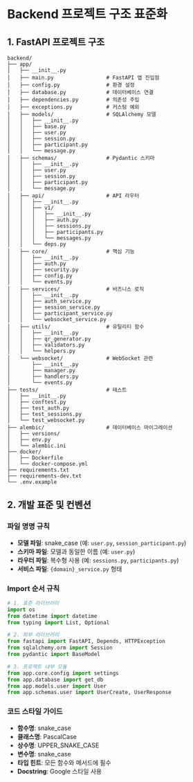 # Backend 프로젝트 구조 표준화

## 1. FastAPI 프로젝트 구조

```
backend/
├── app/
│   ├── __init__.py
│   ├── main.py                 # FastAPI 앱 진입점
│   ├── config.py               # 환경 설정
│   ├── database.py             # 데이터베이스 연결
│   ├── dependencies.py         # 의존성 주입
│   ├── exceptions.py           # 커스텀 예외
│   ├── models/                 # SQLAlchemy 모델
│   │   ├── __init__.py
│   │   ├── base.py
│   │   ├── user.py
│   │   ├── session.py
│   │   ├── participant.py
│   │   └── message.py
│   ├── schemas/                # Pydantic 스키마
│   │   ├── __init__.py
│   │   ├── user.py
│   │   ├── session.py
│   │   ├── participant.py
│   │   └── message.py
│   ├── api/                    # API 라우터
│   │   ├── __init__.py
│   │   ├── v1/
│   │   │   ├── __init__.py
│   │   │   ├── auth.py
│   │   │   ├── sessions.py
│   │   │   ├── participants.py
│   │   │   └── messages.py
│   │   └── deps.py
│   ├── core/                   # 핵심 기능
│   │   ├── __init__.py
│   │   ├── auth.py
│   │   ├── security.py
│   │   ├── config.py
│   │   └── events.py
│   ├── services/               # 비즈니스 로직
│   │   ├── __init__.py
│   │   ├── auth_service.py
│   │   ├── session_service.py
│   │   ├── participant_service.py
│   │   └── websocket_service.py
│   ├── utils/                  # 유틸리티 함수
│   │   ├── __init__.py
│   │   ├── qr_generator.py
│   │   ├── validators.py
│   │   └── helpers.py
│   └── websocket/              # WebSocket 관련
│       ├── __init__.py
│       ├── manager.py
│       ├── handlers.py
│       └── events.py
├── tests/                      # 테스트
│   ├── __init__.py
│   ├── conftest.py
│   ├── test_auth.py
│   ├── test_sessions.py
│   └── test_websocket.py
├── alembic/                    # 데이터베이스 마이그레이션
│   ├── versions/
│   ├── env.py
│   └── alembic.ini
├── docker/
│   ├── Dockerfile
│   └── docker-compose.yml
├── requirements.txt
├── requirements-dev.txt
└── .env.example
```

## 2. 개발 표준 및 컨벤션

### 파일 명명 규칙
- **모델 파일**: snake_case (예: `user.py`, `session_participant.py`)
- **스키마 파일**: 모델과 동일한 이름 (예: `user.py`)
- **라우터 파일**: 복수형 사용 (예: `sessions.py`, `participants.py`)
- **서비스 파일**: `{domain}_service.py` 형태

### Import 순서 규칙
```python
# 1. 표준 라이브러리
import os
from datetime import datetime
from typing import List, Optional

# 2. 외부 라이브러리
from fastapi import FastAPI, Depends, HTTPException
from sqlalchemy.orm import Session
from pydantic import BaseModel

# 3. 프로젝트 내부 모듈
from app.core.config import settings
from app.database import get_db
from app.models.user import User
from app.schemas.user import UserCreate, UserResponse
```

### 코드 스타일 가이드
- **함수명**: snake_case
- **클래스명**: PascalCase
- **상수명**: UPPER_SNAKE_CASE
- **변수명**: snake_case
- **타입 힌트**: 모든 함수와 메서드에 필수
- **Docstring**: Google 스타일 사용